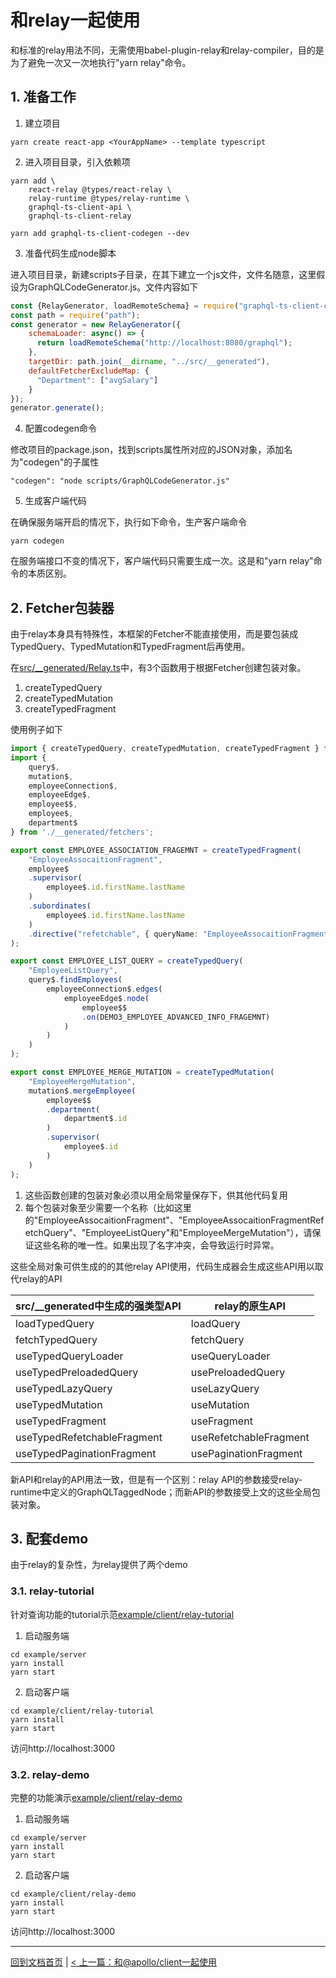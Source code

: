 # 和relay一起使用

和标准的relay用法不同，无需使用babel-plugin-relay和relay-compiler，目的是为了避免一次又一次地执行"yarn relay"命令。

## 1. 准备工作

1. 建立项目

```
yarn create react-app <YourAppName> --template typescript

```
2. 进入项目目录，引入依赖项

```
yarn add \
    react-relay @types/react-relay \
    relay-runtime @types/relay-runtime \
    graphql-ts-client-api \
    graphql-ts-client-relay

yarn add graphql-ts-client-codegen --dev
```

3. 准备代码生成node脚本

进入项目目录，新建scripts子目录，在其下建立一个js文件，文件名随意，这里假设为GraphQLCodeGenerator.js。文件内容如下

```js
const {RelayGenerator, loadRemoteSchema} = require("graphql-ts-client-codegen");
const path = require("path");
const generator = new RelayGenerator({
    schemaLoader: async() => {
      return loadRemoteSchema("http://localhost:8080/graphql");
    },
    targetDir: path.join(__dirname, "../src/__generated"),
    defaultFetcherExcludeMap: {
      "Department": ["avgSalary"]
    }
});
generator.generate();
```
4. 配置codegen命令

修改项目的package.json，找到scripts属性所对应的JSON对象，添加名为"codegen"的子属性
```
"codegen": "node scripts/GraphQLCodeGenerator.js"
```
5. 生成客户端代码

在确保服务端开启的情况下，执行如下命令，生产客户端命令
```
yarn codegen
```
在服务端接口不变的情况下，客户端代码只需要生成一次。这是和"yarn relay"命令的本质区别。

## 2. Fetcher包装器

由于relay本身具有特殊性，本框架的Fetcher不能直接使用，而是要包装成TypedQuery、TypedMutation和TypedFragment后再使用。

在[src/__generated/Relay.ts](../example/client/relay-demo/src/__generated/Relay.ts)中，有3个函数用于根据Fetcher创建包装对象。

1. createTypedQuery
2. createTypedMutation
3. createTypedFragment

使用例子如下

```ts
import { createTypedQuery, createTypedMutation, createTypedFragment } from './__generated';
import { 
    query$, 
    mutation$, 
    employeeConnection$, 
    employeeEdge$, 
    employee$$, 
    employee$, 
    department$ 
} from './__generated/fetchers';

export const EMPLOYEE_ASSOCIATION_FRAGEMNT = createTypedFragment(
    "EmployeeAssocaitionFragment",
    employee$
    .supervisor(
        employee$.id.firstName.lastName
    )
    .subordinates(
        employee$.id.firstName.lastName
    )
    .directive("refetchable", { queryName: "EmployeeAssocaitionFragmentRefetchQuery" })
);

export const EMPLOYEE_LIST_QUERY = createTypedQuery(
    "EmployeeListQuery",
    query$.findEmployees(
        employeeConnection$.edges(
            employeeEdge$.node(
                employee$$
                .on(DEMO3_EMPLOYEE_ADVANCED_INFO_FRAGEMNT)
            )
        )
    )
);

export const EMPLOYEE_MERGE_MUTATION = createTypedMutation(
    "EmployeeMergeMutation",
    mutation$.mergeEmployee(
        employee$$
        .department(
            department$.id
        )
        .supervisor(
            employee$.id
        )
    )
);
```

1. 这些函数创建的包装对象必须以用全局常量保存下，供其他代码复用
2. 每个包装对象至少需要一个名称（比如这里的"EmployeeAssocaitionFragment"、"EmployeeAssocaitionFragmentRefetchQuery"、"EmployeeListQuery"和"EmployeeMergeMutation"），请保证这些名称的唯一性。如果出现了名字冲突，会导致运行时异常。

这些全局对象可供生成的的其他relay API使用，代码生成器会生成这些API用以取代relay的API

|src/__generated中生成的强类型API|relay的原生API|
|----------|-------------|
|loadTypedQuery|loadQuery|
|fetchTypedQuery|fetchQuery|
|useTypedQueryLoader|useQueryLoader|
|useTypedPreloadedQuery|usePreloadedQuery|
|useTypedLazyQuery|useLazyQuery|
|useTypedMutation|useMutation|
|useTypedFragment|useFragment|
|useTypedRefetchableFragment|useRefetchableFragment|
|useTypedPaginationFragment|usePaginationFragment|

新API和relay的API用法一致，但是有一个区别：relay API的参数接受relay-runtime中定义的GraphQLTaggedNode；而新API的参数接受上文的这些全局包装对象。

## 3. 配套demo

由于relay的复杂性，为relay提供了两个demo

### 3.1. relay-tutorial

针对查询功能的tutorial示范[example/client/relay-tutorial](../example/client/relay-tutorial)
1. 启动服务端
```
cd example/server
yarn install
yarn start
```

2. 启动客户端
```
cd example/client/relay-tutorial
yarn install
yarn start
```
访问http://localhost:3000

### 3.2. relay-demo

完整的功能演示[example/client/relay-demo](../example/client/relay-demo)
1. 启动服务端
```
cd example/server
yarn install
yarn start
```

2. 启动客户端
```
cd example/client/relay-demo
yarn install
yarn start
```
访问http://localhost:3000

----------------------

[回到文档首页](./README_zh_CN.md) | [< 上一篇：和@apollo/client一起使用](./apollo_zh_CN.md)
